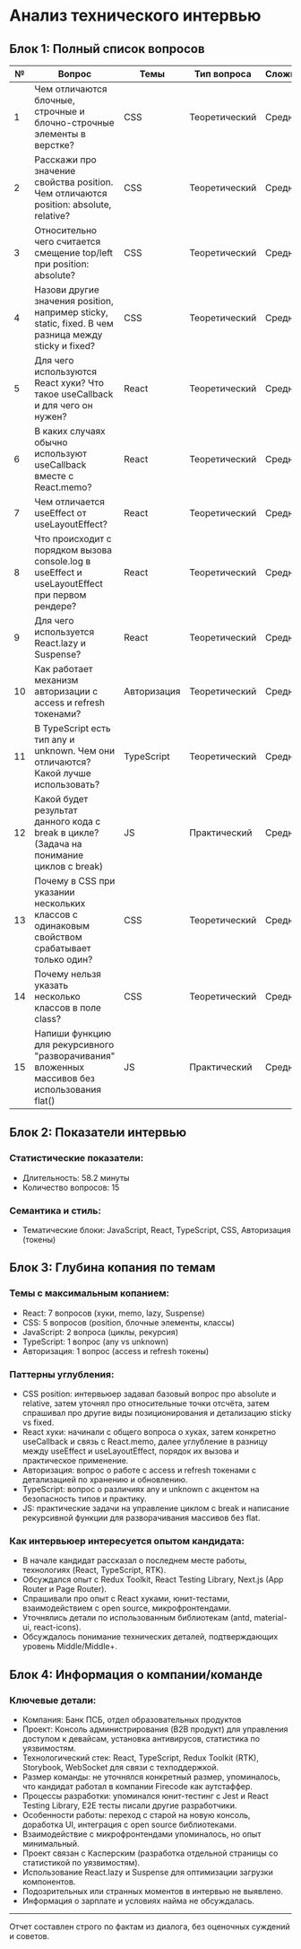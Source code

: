 # Анализ технического интервью

## Блок 1: Полный список вопросов

| №  | Вопрос                                                                                               | Темы       | Тип вопроса       | Сложность      |
|-----|----------------------------------------------------------------------------------------------------|------------|-------------------|----------------|
| 1   | Чем отличаются блочные, строчные и блочно-строчные элементы в верстке?                              | CSS        | Теоретический     | Средний        |
| 2   | Расскажи про значение свойства position. Чем отличаются position: absolute, relative?              | CSS        | Теоретический     | Средний        |
| 3   | Относительно чего считается смещение top/left при position: absolute?                              | CSS        | Теоретический     | Средний        |
| 4   | Назови другие значения position, например sticky, static, fixed. В чем разница между sticky и fixed? | CSS        | Теоретический     | Средний        |
| 5   | Для чего используются React хуки? Что такое useCallback и для чего он нужен?                        | React      | Теоретический     | Средний        |
| 6   | В каких случаях обычно используют useCallback вместе с React.memo?                                  | React      | Теоретический     | Средний        |
| 7   | Чем отличается useEffect от useLayoutEffect?                                                      | React      | Теоретический     | Средний        |
| 8   | Что происходит с порядком вызова console.log в useEffect и useLayoutEffect при первом рендере?     | React      | Теоретический     | Средний        |
| 9   | Для чего используется React.lazy и Suspense?                                                      | React      | Теоретический     | Средний        |
| 10  | Как работает механизм авторизации с access и refresh токенами?                                    | Авторизация| Теоретический     | Средний        |
| 11  | В TypeScript есть тип any и unknown. Чем они отличаются? Какой лучше использовать?                 | TypeScript | Теоретический     | Средний        |
| 12  | Какой будет результат данного кода с break в цикле? (Задача на понимание циклов с break)          | JS         | Практический      | Средний        |
| 13  | Почему в CSS при указании нескольких классов с одинаковым свойством срабатывает только один?      | CSS        | Теоретический     | Средний        |
| 14  | Почему нельзя указать несколько классов в поле class?                                             | CSS        | Теоретический     | Средний        |
| 15  | Напиши функцию для рекурсивного "разворачивания" вложенных массивов без использования flat()       | JS         | Практический      | Средний        |

## Блок 2: Показатели интервью

### Статистические показатели:
- Длительность: 58.2 минуты
- Количество вопросов: 15

### Семантика и стиль:
- Тематические блоки: JavaScript, React, TypeScript, CSS, Авторизация (токены)

## Блок 3: Глубина копания по темам

### Темы с максимальным копанием:
- React: 7 вопросов (хуки, memo, lazy, Suspense)
- CSS: 5 вопросов (position, блочные элементы, классы)
- JavaScript: 2 вопроса (циклы, рекурсия)
- TypeScript: 1 вопрос (any vs unknown)
- Авторизация: 1 вопрос (access и refresh токены)

### Паттерны углубления:
- CSS position: интервьюер задавал базовый вопрос про absolute и relative, затем уточнял про относительные точки отсчёта, затем спрашивал про другие виды позиционирования и детализацию sticky vs fixed.
- React хуки: начинали с общего вопроса о хуках, затем конкретно useCallback и связь с React.memo, далее углубление в разницу между useEffect и useLayoutEffect, порядок их вызова и практическое применение.
- Авторизация: вопрос о работе с access и refresh токенами с детализацией по хранению и обновлению.
- TypeScript: вопрос о различиях any и unknown с акцентом на безопасность типов и практику.
- JS: практические задачи на управление циклом с break и написание рекурсивной функции для разворачивания массивов без flat.

### Как интервьюер интересуется опытом кандидата:
- В начале кандидат рассказал о последнем месте работы, технологиях (React, TypeScript, RTK).
- Обсуждался опыт с Redux Toolkit, React Testing Library, Next.js (App Router и Page Router).
- Спрашивали про опыт с React хуками, юнит-тестами, взаимодействием с open source, микрофронтендами.
- Уточнялись детали по использованным библиотекам (antd, material-ui, react-icons).
- Обсуждалось понимание технических деталей, подтверждающих уровень Middle/Middle+.

## Блок 4: Информация о компании/команде

### Ключевые детали:
- Компания: Банк ПСБ, отдел образовательных продуктов
- Проект: Консоль администрирования (B2B продукт) для управления доступом к девайсам, установка антивирусов, статистика по уязвимостям.
- Технологический стек: React, TypeScript, Redux Toolkit (RTK), Storybook, WebSocket для связи с техподдержкой.
- Размер команды: не уточнялся конкретный размер, упоминалось, что кандидат работал в компании Firecode как аутстаффер.
- Процессы разработки: упоминался юнит-тестинг с Jest и React Testing Library, E2E тесты писали другие разработчики.
- Особенности работы: переход с старой на новую консоль, доработка UI, интеграция с open source библиотеками.
- Взаимодействие с микрофронтендами упоминалось, но опыт минимальный.
- Проект связан с Касперским (разработка отдельной страницы со статистикой по уязвимостям).
- Использование React.lazy и Suspense для оптимизации загрузки компонентов.
- Подозрительных или странных моментов в интервью не выявлено.
- Информация о зарплате и условиях найма не обсуждалась.

---

Отчет составлен строго по фактам из диалога, без оценочных суждений и советов.